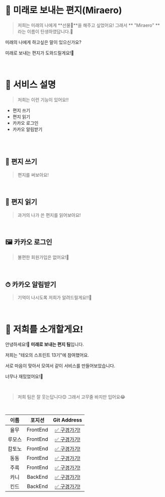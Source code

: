 # 📮 미래로 보내는 편지(Miraero)

> 저희는 미래의 나에게 **선물🎁**을 해주고 싶었어요! 그래서 ** "Miraero" **라는 이름이 탄생하였답니다.🤗

미래의 나에게 하고싶은 말이 있으신가요?

미래로 보내는 편지가 도와드릴게요!🤗



<br>

# 🧐 서비스 설명 

> 저희는 이런 기능이 있어요!!

* 편지 쓰기
* 편지 읽기
* 카카오 로그인
* 카카오 알림받기

<br>
<br>

## 📝 편지 쓰기 

> 편지를 써보아요!


<br>


## 👀 편지 읽기 

> 과거의 나가 쓴 편지를 읽어보아요!



<br>

## 🖼 카카오 로그인 

> 불편한 회원가입은 없어요!🌼



<br>

## ⏱ 카카오 알림받기 

> 기억이 나시도록 저희가 알려드릴게요!!🤗



<br>

# 🌿 저희를 소개할게요!

안녕하세요!👋
**미래로 보내는 편지 팀**입니다.

저희는 "테오의 스프린트 13기"에 참여했어요.

서로 마음이 맞아서 모여서 같이 서비스를 만들어보았습니다.

너무나 재밌었어요!🌈



<br>

> 저희 팀은 잘 웃는답니다😊 그래서 고무줄 바지만 입어요😂


<br>


|이름|포지션|Git Address|
|:----:|:----:|:----:|
|율무|FrontEnd|[✅ 구경가기!](https://github.com/wang-yurin)|
|루모스|FrontEnd|[✅ 구경가기!](https://github.com/seunghw)|
|캄토노|FrontEnd|[✅ 구경가기!](https://github.com/deipanema)|
|동동|FrontEnd|[✅ 구경가기!](https://github.com/dongdongee)|
|주륵|FrontEnd|[✅ 구경가기!](https://github.com/wugusaud77)|
|카니|BackEnd|[✅ 구경가기!](https://github.com/KaniKim)|
|킨드|BackEnd|[✅ 구경가기!](https://github.com/Cha-Young-Ho)|

